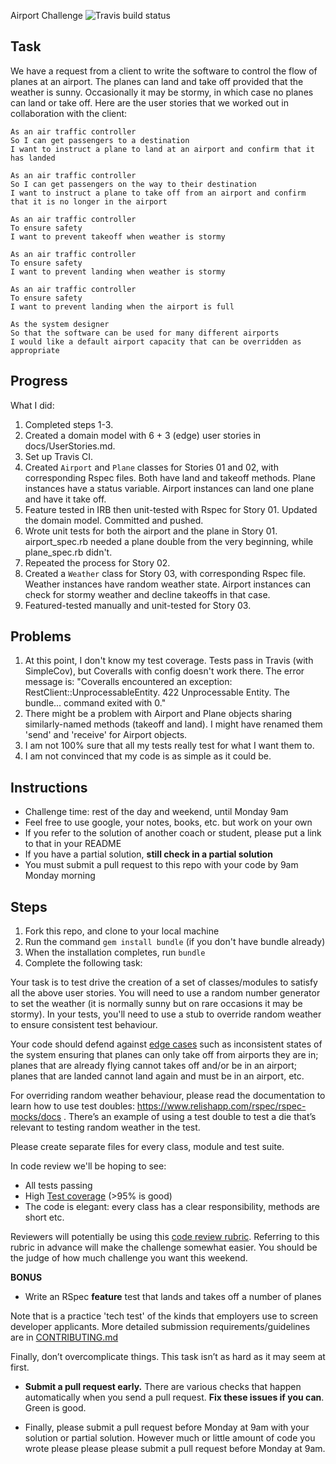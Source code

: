 Airport Challenge ![Travis build status](https://travis-ci.org/sliute/airport_challenge.svg?branch=master)

Task
-----

We have a request from a client to write the software to control the flow of planes at an airport. The planes can land and take off provided that the weather is sunny. Occasionally it may be stormy, in which case no planes can land or take off.  Here are the user stories that we worked out in collaboration with the client:

```
As an air traffic controller
So I can get passengers to a destination
I want to instruct a plane to land at an airport and confirm that it has landed

As an air traffic controller
So I can get passengers on the way to their destination
I want to instruct a plane to take off from an airport and confirm that it is no longer in the airport

As an air traffic controller
To ensure safety
I want to prevent takeoff when weather is stormy

As an air traffic controller
To ensure safety
I want to prevent landing when weather is stormy

As an air traffic controller
To ensure safety
I want to prevent landing when the airport is full

As the system designer
So that the software can be used for many different airports
I would like a default airport capacity that can be overridden as appropriate
```

Progress
----

What I did:
1. Completed steps 1-3.
2. Created a domain model with 6 + 3 (edge) user stories in docs/UserStories.md.
3. Set up Travis CI.
4. Created `Airport` and `Plane` classes for Stories 01 and 02, with corresponding Rspec files. Both have land and takeoff methods. Plane instances have a status variable. Airport instances can land one plane and have it take off.
5. Feature tested in IRB then unit-tested with Rspec for Story 01. Updated the domain model. Committed and pushed.
6. Wrote unit tests for both the airport and the plane in Story 01. airport_spec.rb needed a plane double from the very beginning, while plane_spec.rb didn't.
7. Repeated the process for Story 02.
8. Created a `Weather` class for Story 03, with corresponding Rspec file. Weather instances have random weather state. Airport instances can check for stormy weather and decline takeoffs in that case.
9. Featured-tested manually and unit-tested for Story 03.

Problems
----

1. At this point, I don't know my test coverage. Tests pass in Travis (with SimpleCov), but Coveralls with config doesn't work there. The error message is: "Coveralls encountered an exception: RestClient::UnprocessableEntity. 422 Unprocessable Entity.
The bundle... command exited with 0."
2. There might be a problem with Airport and Plane objects sharing similarly-named methods (takeoff and land). I might have renamed them 'send' and 'receive' for Airport objects.
3. I am not 100% sure that all my tests really test for what I want them to.
4. I am not convinced that my code is as simple as it could be.


Instructions
---------

* Challenge time: rest of the day and weekend, until Monday 9am
* Feel free to use google, your notes, books, etc. but work on your own
* If you refer to the solution of another coach or student, please put a link to that in your README
* If you have a partial solution, **still check in a partial solution**
* You must submit a pull request to this repo with your code by 9am Monday morning

Steps
-------

1. Fork this repo, and clone to your local machine
2. Run the command `gem install bundle` (if you don't have bundle already)
3. When the installation completes, run `bundle`
4. Complete the following task:



Your task is to test drive the creation of a set of classes/modules to satisfy all the above user stories. You will need to use a random number generator to set the weather (it is normally sunny but on rare occasions it may be stormy). In your tests, you'll need to use a stub to override random weather to ensure consistent test behaviour.

Your code should defend against [edge cases](http://programmers.stackexchange.com/questions/125587/what-are-the-difference-between-an-edge-case-a-corner-case-a-base-case-and-a-b) such as inconsistent states of the system ensuring that planes can only take off from airports they are in; planes that are already flying cannot takes off and/or be in an airport; planes that are landed cannot land again and must be in an airport, etc.

For overriding random weather behaviour, please read the documentation to learn how to use test doubles: https://www.relishapp.com/rspec/rspec-mocks/docs . There’s an example of using a test double to test a die that’s relevant to testing random weather in the test.

Please create separate files for every class, module and test suite.

In code review we'll be hoping to see:

* All tests passing
* High [Test coverage](https://github.com/makersacademy/course/blob/master/pills/test_coverage.md) (>95% is good)
* The code is elegant: every class has a clear responsibility, methods are short etc.

Reviewers will potentially be using this [code review rubric](docs/review.md).  Referring to this rubric in advance will make the challenge somewhat easier.  You should be the judge of how much challenge you want this weekend.

**BONUS**

* Write an RSpec **feature** test that lands and takes off a number of planes

Note that is a practice 'tech test' of the kinds that employers use to screen developer applicants.  More detailed submission requirements/guidelines are in [CONTRIBUTING.md](CONTRIBUTING.md)

Finally, don’t overcomplicate things. This task isn’t as hard as it may seem at first.

* **Submit a pull request early.**  There are various checks that happen automatically when you send a pull request.  **Fix these issues if you can**.  Green is good.

* Finally, please submit a pull request before Monday at 9am with your solution or partial solution.  However much or little amount of code you wrote please please please submit a pull request before Monday at 9am.
